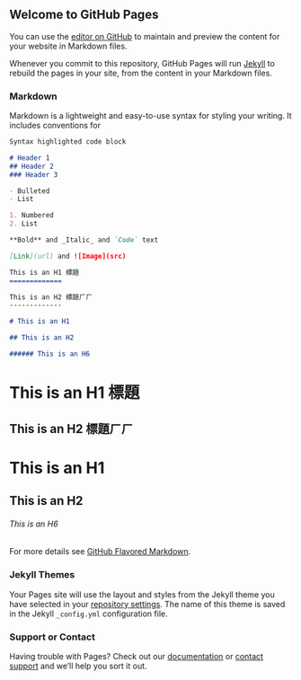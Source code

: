 ## Welcome to GitHub Pages

You can use the [editor on GitHub](https://github.com/teddy830405/webtest/edit/master/index.md) to maintain and preview the content for your website in Markdown files.

Whenever you commit to this repository, GitHub Pages will run [Jekyll](https://jekyllrb.com/) to rebuild the pages in your site, from the content in your Markdown files.

### Markdown

Markdown is a lightweight and easy-to-use syntax for styling your writing. It includes conventions for

```markdown
Syntax highlighted code block

# Header 1
## Header 2
### Header 3

- Bulleted
- List

1. Numbered
2. List

**Bold** and _Italic_ and `Code` text

[Link](url) and ![Image](src)

This is an H1 標題
=============

This is an H2 標題ㄏㄏ
-------------

# This is an H1

## This is an H2

###### This is an H6

```

This is an H1 標題
=============

This is an H2 標題ㄏㄏ
-------------

# This is an H1

## This is an H2

###### This is an H6


For more details see [GitHub Flavored Markdown](https://guides.github.com/features/mastering-markdown/).

### Jekyll Themes

Your Pages site will use the layout and styles from the Jekyll theme you have selected in your [repository settings](https://github.com/teddy830405/webtest/settings). The name of this theme is saved in the Jekyll `_config.yml` configuration file.

### Support or Contact

Having trouble with Pages? Check out our [documentation](https://help.github.com/categories/github-pages-basics/) or [contact support](https://github.com/contact) and we’ll help you sort it out.
